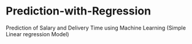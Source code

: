 # Prediction-with-Regression
Prediction of Salary and Delivery Time using Machine Learning (Simple Linear regression Model)
